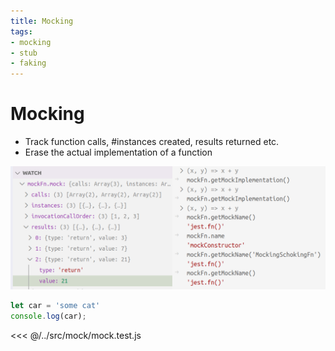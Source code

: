 ```yaml
---
title: Mocking
tags:
- mocking
- stub
- faking
---
```


# Mocking

<TagLinks />

* Track function calls, #instances created, results returned etc.
* Erase the actual implementation of a function

![jest mocking function mock property](../.vuepress/public/img/tests/mocking_fn_properties.png)

```ts
let car = 'some cat'
console.log(car);

```

<<< @/../src/mock/mock.test.js

<Footer />
